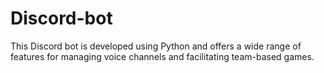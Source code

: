 # Discord-bot
This Discord bot is developed using Python and offers a wide range of features for managing voice channels and facilitating team-based games.
